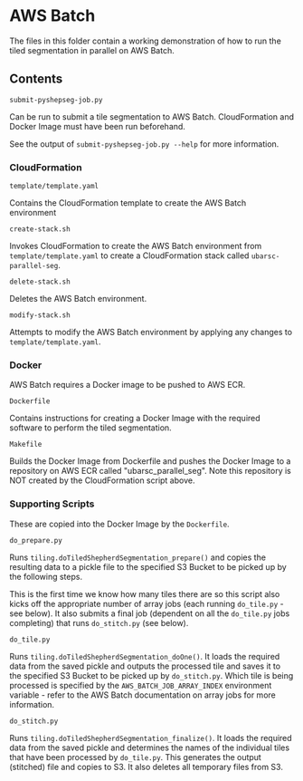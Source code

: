# AWS Batch

The files in this folder contain a working demonstration of how
to run the tiled segmentation in parallel on AWS Batch.

## Contents

`submit-pyshepseg-job.py`

Can be run to submit a tile segmentation to AWS Batch. CloudFormation and 
Docker Image must have been run beforehand.

See the output of `submit-pyshepseg-job.py --help` for more information.

### CloudFormation

`template/template.yaml`

Contains the CloudFormation template to create the AWS Batch environment

`create-stack.sh`

Invokes CloudFormation to create the AWS Batch environment from `template/template.yaml`
to create a CloudFormation stack called `ubarsc-parallel-seg`.

`delete-stack.sh` 

Deletes the AWS Batch environment.

`modify-stack.sh`

Attempts to modify the AWS Batch environment by applying any changes to `template/template.yaml`.

### Docker

AWS Batch requires a Docker image to be pushed to AWS ECR.

`Dockerfile`

Contains instructions for creating a Docker Image with the required software
to perform the tiled segmentation.

`Makefile`

Builds the Docker Image from Dockerfile and pushes the Docker Image to a 
repository on AWS ECR called "ubarsc_parallel_seg". Note this 
repository is NOT created by the CloudFormation script above.

### Supporting Scripts

These are copied into the Docker Image by the `Dockerfile`.

`do_prepare.py`

Runs `tiling.doTiledShepherdSegmentation_prepare()` and copies the resulting data to a pickle file
to the specified S3 Bucket to be picked up by the following steps.

This is the first time we know how many tiles there are so this script also kicks off
the appropriate number of array jobs (each running `do_tile.py` - see below). It also submits a final
job (dependent on all the `do_tile.py` jobs completing) that runs `do_stitch.py` (see below).

`do_tile.py`

Runs `tiling.doTiledShepherdSegmentation_doOne()`. It loads the required data from the saved pickle
and outputs the processed tile and saves it to the specified S3 Bucket to be picked up by `do_stitch.py`.
Which tile is being processed is specified by the `AWS_BATCH_JOB_ARRAY_INDEX` environment variable -
refer to the AWS Batch documentation on array jobs for more information.

`do_stitch.py`

Runs `tiling.doTiledShepherdSegmentation_finalize()`. It loads the required data from the saved pickle
and determines the names of the individual tiles that have been processed by `do_tile.py`. This
generates the output (stitched) file and copies to S3. It also deletes all temporary files from S3.


